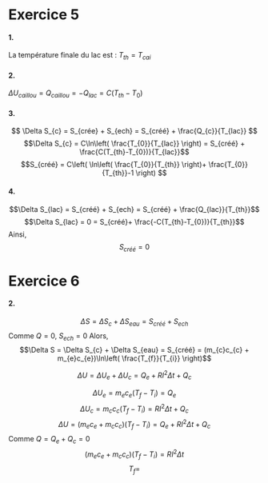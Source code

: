 # Exercice 5
#### 1.
La température finale du lac est : $T_{th} = T_{cai}$

#### 2.
$\Delta U_{caillou} = Q_{caillou} = -Q_{lac} = C(T_{th}-T_0)$

#### 3.
$$
\Delta S_{c} = S_{crée} + S_{ech} = S_{créé} + \frac{Q_{c}}{T_{lac}}
$$
$$\Delta S_{c} = C\ln\left( \frac{T_{0}}{T_{lac}} \right) = S_{créé} + \frac{C(T_{th}-T_{0})}{T_{lac}}$$
$$S_{créé} = C\left( \ln\left( \frac{T_{0}}{T_{th}} \right)+ \frac{T_{0}}{T_{th}}-1 \right) $$
#### 4.
$$\Delta S_{lac} = S_{créé} + S_{ech} = S_{créé} + \frac{Q_{lac}}{T_{th}}$$
$$\Delta S_{lac} = 0 = S_{créé}+ \frac{-C(T_{th}-T_{0})}{T_{th}}$$
Ainsi, 
$$S_{créé} = 0 $$
# Exercice 6
#### 2.
$$
\Delta S = \Delta S_{c} + \Delta S_{eau} = S_{créé} + S_{ech}$$
Comme $Q= 0$, $S_{ech} = 0$
Alors, 
$$\Delta S = \Delta S_{c} + \Delta S_{eau} = S_{créé} = (m_{c}c_{c} + m_{e}c_{e})\ln\left( \frac{T_{f}}{T_{i}} \right)$$

$$\Delta U = \Delta U_{e} + \Delta U_{c} = Q_{e} + RI^{2}\Delta t + Q_{c}$$


$$\Delta U_{e} = m_{e}c_{e}(T_{f} - T_{i}) = Q_{e}$$
$$\Delta U_{c} = m_{c}c_{c}(T_{f}-T_{i}) = RI^{2}\Delta t + Q_{c}$$
$$\Delta U = (m_{e}c_{e} + m_{c}c_{c})(T_{f}-T_{i}) = Q_{e} + RI^{2}\Delta t + Q_{c}$$
Comme $Q = Q_{e} + Q_{c} = 0$
$$(m_{e}c_{e} + m_{c}c_{c})(T_{f}-T_{i}) = RI^{2}\Delta t$$
$$T_{f} = $$